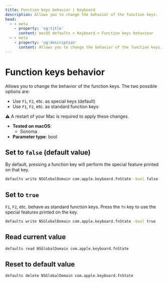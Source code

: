 ```yaml
---
title: Function keys behavior | Keyboard
description: Allows you to change the behavior of the function keys.
head:
  - - meta
    - property: 'og:title'
      content: macOS defaults > Keyboard > Function keys behaviour
  - - meta
    - property: 'og:description'
      content: Allows you to change the behavior of the function keys.
---
```


# Function keys behavior

Allows you to change the behavior of the function keys. The two possible options are:

- Use `F1`, `F2`, etc. as special keys (default)
- Use `F1`, `F2`, etc. as standard function keys

⚠️ A restart of your Mac is required to apply these changes.

- **Tested on macOS**:
  - Sonoma
- **Parameter type**: bool

## Set to `false` (default value)

By default, pressing a function key will perform the special feature printed on that key.

```bash
defaults write NSGlobalDomain com.apple.keyboard.fnState -bool false
```

## Set to `true`

`F1`, `F2`, etc. behave as standard function keys. Press the `fn` key to use the special features printed on the key.

```bash
defaults write NSGlobalDomain com.apple.keyboard.fnState -bool true
```

## Read current value

```bash
defaults read NSGlobalDomain com.apple.keyboard.fnState
```

## Reset to default value

```bash
defaults delete NSGlobalDomain com.apple.keyboard.fnState
```
